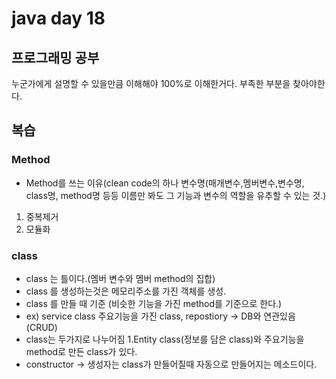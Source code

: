 # java day 18

## 프로그래밍 공부
누군가에게 설명할 수 있을만큼 이해해야 100%로 이해한거다.
부족한 부분을 찾아야한다.

## 복습

### Method
- Method를 쓰는 이유(clean code의 하나 변수명(매개변수,멤버변수,변수명, class명, method명 등등 이름만 봐도 그 기능과 변수의 역할을 유추할 수 있는 것.)  
1. 중복제거
2. 모듈화 


### class
- class 는 틀이다.(멤버 변수와 멤버 method의 집합)
- class 를 생성하는것은 메모리주소를 가진 객체를 생성.
- class 를 만들 때 기준 (비슷한 기능을 가진 method를 기준으로 한다.)
- ex) service class 주요기능을 가진 class, repostiory -> DB와 연관있음(CRUD)
- class는 두가지로 나누어짐 1.Entity class(정보를 담은 class)와 주요기능을 method로 만든 class가 있다.
- constructor -> 생성자는 class가 만들어질때 자동으로 만들어지는 메소드이다.
